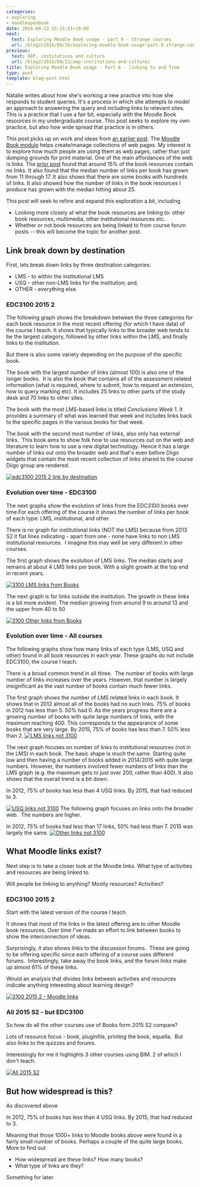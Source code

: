 ```yaml
---
categories:
- exploring
- moodleopenbook
date: 2016-09-22 15:15:51+10:00
next:
  text: Exploring Moodle Book usage - part 9 - Strange courses
  url: /blog2/2016/09/26/exploring-moodle-book-usage-part-9-strange-courses/
previous:
  text: OEP, institutions and culture
  url: /blog2/2016/09/21/oep-institutions-and-culture/
title: Exploring Moodle Book usage - Part 8 - linking to and from
type: post
template: blog-post.html
---
```

Natalie writes about how she's working a new practice into how she responds to student queries. It's a process in which she attempts to model an approach to answering the query and including links to relevant sites. This is a practice that I use a fair bit, especially with the Moodle Book resources in my undergraduate course. This post seeks to explore my own practice, but also how wide spread that practice is in others.

This post picks up on work and ideas from [an earlier post](/blog2/2016/09/04/exploring-moodle-book-usage-part-6-what-do-they-contain/). The [Moodle Book module](https://docs.moodle.org/31/en/Book_module) helps create/manage collections of web pages. My interest is to explore how much people are using them as web pages, rather than just dumping grounds for print material. One of the main affordances of the web is links. The [prior post](/blog2/2016/09/04/exploring-moodle-book-usage-part-6-what-do-they-contain/) found that around 15% of the book resources contain no links. It also found that the median number of links per book has grown from 11 through 17. It also shows that there are some books with hundreds of links. It also showed how the number of links in the book resources I produce has grown with the median hitting about 25.

This post will seek to refine and expand this exploration a bit, including

- Looking more closely at what the book resources are linking to: other book resources, multimedia, other institutional resources etc.
- Whether or not book resources are being linked to from course forum posts -- this will become the topic for another post.

## Link break down by destination

First, lets break down links by three destination categories:

- LMS - to within the institutional LMS
- USQ - other non-LMS links for the institution; and,
- OTHER - everything else.

### EDC3100 2015 2

The following graph shows the breakdown between the three categories for each book resource in the most recent offering (for which I have data) of the course I teach. It shows that typically links to the broader web tends to be the largest category, followed by other links within the LMS, and finally links to the institution.

But there is also some variety depending on the purpose of the specific book.

The book with the largest number of links (almost 100) is also one of the longer books.  It is also the book that contains all of the assessment related information (what is required, where to submit, how to request an extension, how to query marking etc). It includes 25 links to other parts of the study desk and 70 links to other sites.

The book with the most LMS-based links is titled _Conclusions Week 1_. It provides a summary of what was learned that week and includes links back to the specific pages in the various books for that week.

The book with the second most number of links, also only has external links.  This book aims to show folk how to use resources out on the web and literature to learn how to use a new digital technology. Hence it has a large number of links out onto the broader web and that's even before Diigo widgets that contain the most recent collection of links shared to the course Diigo group are rendered.

[![edc3100 2015 2 link by destination](images/29124862593_4e42dd71d0_z.jpg)](https://www.flickr.com/photos/david_jones/29124862593/in/dateposted-public/ "edc3100 2015 2 link by destination")

### Evolution over time - EDC3100

The next graphs show the evolution of links from the EDC3100 books over time.For each offering of the course it shows the number of links per book of each type: LMS, institutional, and other.

There is no graph for institutional links (NOT the LMS) because from 2013 S2 it flat lines indicating - apart from one - none have links to non LMS institutional resources.  I imagine this may well be very different in other courses.

The first graph shows the evolution of LMS links. The median starts and remains at about 4 LMS links per book. With a slight growth at the top end in recent years.

[![3100 LMS links from Books](images/29124135834_0ef5f9857b_z.jpg)](https://www.flickr.com/photos/david_jones/29124135834/in/dateposted-public/ "3100 LMS links from Books")

The next graph is for links outside the institution. The growth in these links is a bit more evident. The median growing from around 9 to around 13 and the upper from 40 to 50

[![3100 Other links from Books](images/29459421620_cf19deee3d_z.jpg)](https://www.flickr.com/photos/david_jones/29459421620/in/dateposted-public/ "3100 Other links from Books")

### Evolution over time - All courses

The following graphs show how many links of each type (LMS, USQ and other) found in all book resources in each year. These graphs do not include EDC3100, the course I teach.

There is a broad common trend in all three.  The number of books with large number of links increases over the years. However, that number is largely insignificant as the vast number of books contain much fewer links.

The first graph shows the number of LMS related links in each book. It shows that in 2012 almost all of the books had no such links. 75% of books in 2012 has less than 5. 50% had 0. As the years progress there are a growing number of books with quite large numbers of links, with the maximum reaching 400. This corresponds to the appearance of some books that are very large. By 2015, 75% of books has less than 7. 50% less than 2. [![LMS links not 3100](images/29460417730_0ee2d92839_z.jpg)](https://www.flickr.com/photos/david_jones/29460417730/in/dateposted-public/ "LMS links not 3100")

The next graph focuses on number of links to institutional resources (not in the LMS) in each book. The basic shape is much the same. Starting quite low and then having a number of books added in 2014/2015 with quite large numbers. However, the numbers involved fewer numbers of links than the LMS graph (e.g. the maximum gets to just over 200, rather than 400). It also shows that the overall trend is a bit down.

In 2012, 75% of books has less than 4 USQ links. By 2015, that had reduced to 3.

[![USQ links not 3100](images/29716527506_ac10a95f03_z.jpg)](https://www.flickr.com/photos/david_jones/29716527506/in/dateposted-public/ "USQ links not 3100") The following graph focuses on links onto the broader web.  The numbers are higher.

In 2012, 75% of books had less than 17 links, 50% had less than 7. 2015 was largely the same. [![Other links not 3100](images/29460417580_23f8a5cb74_z.jpg)](https://www.flickr.com/photos/david_jones/29460417580/in/dateposted-public/ "Other links not 3100")

## What Moodle links exist?

Next step is to take a closer look at the Moodle links. What type of activities and resources are being linked to.

Will people be linking to anything? Mostly resources? Activities?

### EDC3100 2015 2

Start with the latest version of the course I teach.

It shows that most of the links in the latest offering are to other Moodle book resources. Over time I've made an effort to link between books to show the interconnection of ideas.

Surprisingly, it also shows links to the discussion forums.  These are going to be offering specific since each offering of a course uses different forums.  Interestingly, take away the book links, and the forum links make up almost 61% of these links.

Would an analysis that divides links between activities and resources indicate anything interesting about learning design?

[![3100 2015 2 - Moodle links](images/29746146526_675b688457_z.jpg)](https://www.flickr.com/photos/david_jones/29746146526/in/dateposted-public/ "3100 2015 2 - Moodle links")

### All 2015 S2 - but EDC3100

So how do all the other courses use of Books form 2015 S2 compare?

Lots of resource focus - book, pluginfile, printing the book, equella.  But also links to the quizzes and forums.

Interestingly for me it highlights 3 other courses using BIM. 2 of which I don't teach.

[![All 2015 S2](images/29782175255_92e4976cf4_z.jpg)](https://www.flickr.com/photos/david_jones/29782175255/in/dateposted-public/ "All 2015 S2")

## But how widespread is this?

As discovered above

In 2012, 75% of books has less than 4 USQ links. By 2015, that had reduced to 3.

Meaning that those 1000+ links to Moodle books above were found in a fairly small number of books. Perhaps a couple of the quite large books. More to find out

- How widespread are these links? How many books?
- What type of links are they?

Something for later.